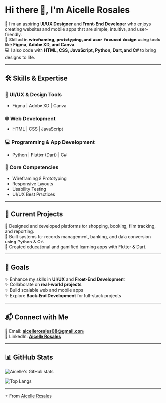 # Hi there 👋, I'm Aicelle Rosales  

🌸 I’m an aspiring **UI/UX Designer** and **Front-End Developer** who enjoys creating websites and mobile apps that are simple, intuitive, and user-friendly.  
🎨 Skilled in **wireframing, prototyping, and user-focused design** using tools like **Figma, Adobe XD, and Canva**.  
💻 I also code with **HTML, CSS, JavaScript, Python, Dart, and C#** to bring designs to life.  

---

## 🛠️ Skills & Expertise  

### 🎨 UI/UX & Design Tools  
- Figma | Adobe XD | Canva  

### 🌐 Web Development  
- HTML | CSS | JavaScript  

### 💻 Programming & App Development  
- Python | Flutter (Dart) | C#  

### 🔑 Core Competencies  
- Wireframing & Prototyping  
- Responsive Layouts  
- Usability Testing  
- UI/UX Best Practices  

---

## 🚀 Current Projects  

📌 Designed and developed platforms for shopping, booking, film tracking, and reporting.  
📌 Built systems for records management, banking, and data conversion using Python & C#.  
📌 Created educational and gamified learning apps with Flutter & Dart.  

---

## 🎯 Goals  
✨ Enhance my skills in **UI/UX** and **Front-End Development**  
✨ Collaborate on **real-world projects**  
✨ Build scalable web and mobile apps  
✨ Explore **Back-End Development** for full-stack projects  

---

## 📬 Connect with Me  
📧 Email: **aicellerosales08@gmail.com**  
🔗 LinkedIn: [**Aicelle Rosales**](https://www.linkedin.com)  

---

## 📊 GitHub Stats  

![Aicelle's GitHub stats](https://github-readme-stats.vercel.app/api?username=YOUR-USERNAME&show_icons=true&theme=tokyonight)  

![Top Langs](https://github-readme-stats.vercel.app/api/top-langs/?username=YOUR-USERNAME&layout=compact&theme=tokyonight)  

---

⭐️ From [Aicelle Rosales](https://github.com/YOUR-USERNAME)
